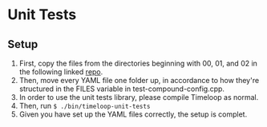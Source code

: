 # Unit Tests
## Setup
1. First, copy the files from the directories beginning with 00, 01, and 02 in 
the following linked [repo](https://github.com/Accelergy-Project/timeloop-accelergy-exercises/tree/master/workspace/exercises/2020.ispass/timeloop).
2. Then, move every YAML file one folder up, in accordance to how they're structured
in the FILES variable in test-compound-config.cpp.
3. In order to use the unit tests library, please compile Timeloop as normal.
4. Then, run ```$ ./bin/timeloop-unit-tests```
5. Given you have set up the YAML files correctly, the setup is complet.